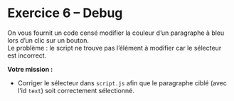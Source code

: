 # Exercice 6 – Debug

On vous fournit un code censé modifier la couleur d’un paragraphe à bleu lors d’un clic sur un bouton.  
Le problème : le script ne trouve pas l’élément à modifier car le sélecteur est incorrect.

**Votre mission :**

- Corriger le sélecteur dans `script.js` afin que le paragraphe ciblé (avec l’id `text`) soit correctement sélectionné.